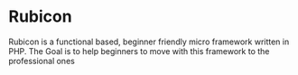 # Rubicon
Rubicon is a functional based, beginner friendly micro framework written in PHP. The Goal is to help beginners to move with this framework to the professional ones
